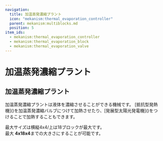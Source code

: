 ```yaml
---
navigation:
  title: 加温蒸発濃縮プラント
  icon: "mekanism:thermal_evaporation_controller"
  parent: mekanism:multiblocks.md
  position: 5
item_ids:
  - mekanism:thermal_evaporation_controller
  - mekanism:thermal_evaporation_block
  - mekanism:thermal_evaporation_valve
---
```


# 加温蒸発濃縮プラント
## 加温蒸発濃縮プラント
<GameScene interactive={true} zoom="2">
  <ImportStructure src="../assets/machines/evaporation.snbt" />
</GameScene>
<Row>
<RecipeFor id="mekanism:thermal_evaporation_controller"/>
<RecipeFor id="mekanism:thermal_evaporation_block"/>
</Row>
<RecipeFor id="mekanism:thermal_evaporation_valve"/>
加温蒸発濃縮プラントは液体を濃縮させることができる機械です。  
[抵抗型発熱機]()を加温蒸発濃縮バルブにつけて加熱させたり、[発展型太陽光発電機]()をつけることで加熱することもできます。  
<GameScene interactive={true} zoom="2">
  <ImportStructure src="../assets/machines/evaporation_solar.snbt" />
</GameScene>

最大サイズは横縦4x4/上は18ブロックが最大です。  
最大 **4x18x4**までの大きさにすることが可能です。